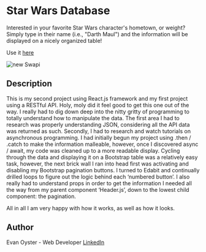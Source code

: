 # Star Wars Database

Interested in your favorite Star Wars character's hometown, or weight? Simply type in their name (i.e., "Darth Maul") and the information will be displayed on a nicely organized table!

Use it [here](https://main--stellar-biscuit-661310.netlify.app/) 


![new Swapi](https://user-images.githubusercontent.com/108839805/214399500-5c2b92bb-1096-4be8-bb8d-b0da5e396679.png)



## Description
This is my second project using React.js framework and my first project using a RESTful API. Holy, moly did it feel good to get this one out of the way. I really had to dig down deep into the nitty gritty of programming to totally understand how to manipulate the data. The first area I had to research was properly understanding JSON, considering all the API data was returned as such. Secondly, I had to research and watch tutorials on asynchronous programming. I had initially begun my project using .then / .catch to make the information malleable, however, once I discovered async / await, my code was cleaned up to a more readable display. Cycling through the data and displaying it on a Bootstrap table was a relatively easy task, however, the next brick wall I ran into head first was activating and disabling my Bootstrap pagination buttons. I turned to Edabit and continually drilled loops to figure out the logic behind each ‘numbered button’. I also really had to understand props in order to get the information I needed all the way from my parent component ‘Header.js’, down to the lowest child component: the pagination.

All in all I am very happy with how it works, as well as how it looks.



## Author
Evan Oyster - Web Developer
[LinkedIn](https://www.linkedin.com/feed/)
